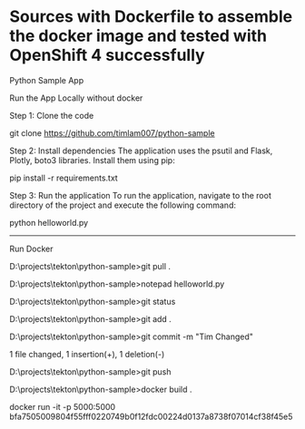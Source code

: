 # Sources with Dockerfile to assemble the docker image and tested with OpenShift 4 successfully
Python Sample App

Run the App Locally without docker

Step 1: Clone the code

git clone https://github.com/timlam007/python-sample

Step 2: Install dependencies
The application uses the psutil and Flask, Plotly, boto3 libraries. Install them using pip:

pip install -r requirements.txt

Step 3: Run the application
To run the application, navigate to the root directory of the project and execute the following command:

python helloworld.py

-------------------------------------------------------------------------------------------------------------------------------------

Run Docker

D:\projects\tekton\python-sample>git pull .

D:\projects\tekton\python-sample>notepad helloworld.py

D:\projects\tekton\python-sample>git status

D:\projects\tekton\python-sample>git add .

D:\projects\tekton\python-sample>git commit -m "Tim Changed"

 1 file changed, 1 insertion(+), 1 deletion(-)

D:\projects\tekton\python-sample>git push

D:\projects\tekton\python-sample>docker build .


docker run -it -p 5000:5000 bfa7505009804f55fff0220749b0f12fdc00224d0137a8738f07014cf38f45e5
